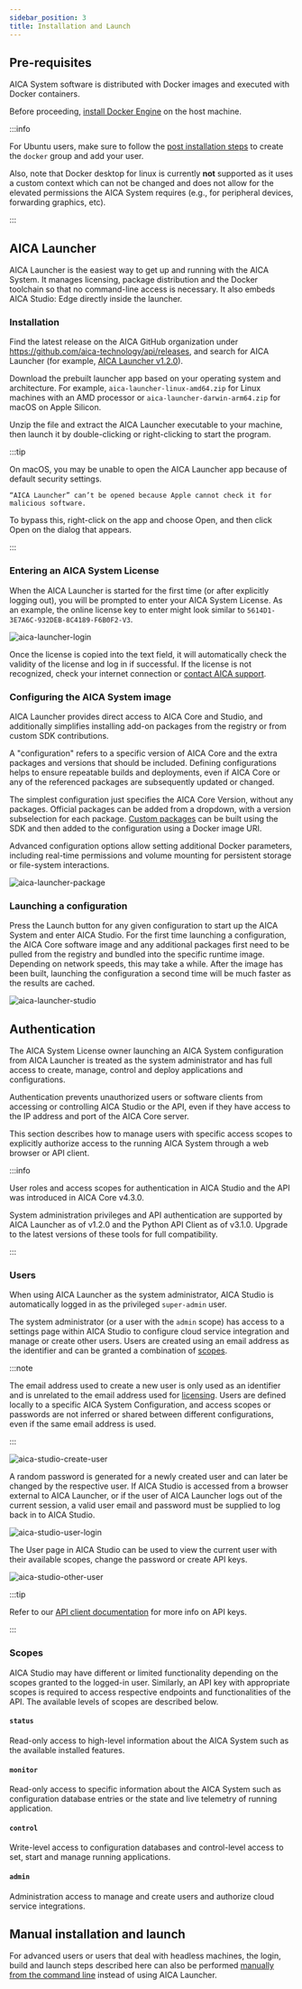 ```yaml
---
sidebar_position: 3
title: Installation and Launch
---
```


## Pre-requisites

AICA System software is distributed with Docker images and executed with Docker containers.

Before proceeding, [install Docker Engine](https://docs.docker.com/engine/install/) on the host machine.

:::info

For Ubuntu users, make sure to follow
the [post installation steps](https://docs.docker.com/engine/install/linux-postinstall/) to create the `docker` group
and add your user.

Also, note that Docker desktop for linux is currently **not** supported as it uses a custom context which can not be 
changed and does not allow for the elevated permissions the AICA System requires (e.g., for peripheral devices, 
forwarding graphics, etc).

:::

## AICA Launcher

AICA Launcher is the easiest way to get up and running with the AICA System. It manages licensing, package distribution
and the Docker toolchain so that no command-line access is necessary. It also embeds AICA Studio: Edge directly inside
the launcher.

### Installation

Find the latest release on the AICA GitHub organization under https://github.com/aica-technology/api/releases, and
search for AICA Launcher (for
example, [AICA Launcher v1.2.0](https://github.com/aica-technology/api/releases/tag/launcher%2Fv1.2.0)).

Download the prebuilt launcher app based on your operating system and architecture. For example,
`aica-launcher-linux-amd64.zip` for Linux machines with an AMD processor or `aica-launcher-darwin-arm64.zip` for macOS
on Apple Silicon.

Unzip the file and extract the AICA Launcher executable to your machine, then launch it by double-clicking or
right-clicking to start the program.

:::tip

On macOS, you may be unable to open the AICA Launcher app because of default security settings.

```
“AICA Launcher” can’t be opened because Apple cannot check it for malicious software.
```

To bypass this, right-click on the app and choose Open, and then click Open on the dialog that appears.

:::

### Entering an AICA System License

When the AICA Launcher is started for the first time (or after explicitly logging out), you will be prompted to enter
your AICA System License. As an example, the online license key to enter might look similar to
`5614D1-3E7A6C-932DEB-8C4189-F6B0F2-V3`.

![aica-launcher-login](./assets/aica-launcher-login.png)

Once the license is copied into the text field, it will automatically check the validity of the license and log in if
successful. If the license is not recognized, check your internet connection
or [contact AICA support](mailto:support@aica.tech).

### Configuring the AICA System image

AICA Launcher provides direct access to AICA Core and Studio, and additionally simplifies installing add-on packages
from the registry or from custom SDK contributions.

A "configuration" refers to a specific version of AICA Core and the extra packages and versions that should be included.
Defining configurations helps to ensure repeatable builds and deployments, even if AICA Core or any of the referenced
packages are subsequently updated or changed.

The simplest configuration just specifies the AICA Core Version, without any packages. Official packages can be added
from a dropdown, with a version subselection for each package. [Custom packages](../reference/01-intro.md) can be built
using the SDK and then added to the configuration using a Docker image URI.

Advanced configuration options allow setting additional Docker parameters, including real-time permissions and volume
mounting for persistent storage or file-system interactions.

![aica-launcher-package](./assets/aica-launcher-package.png)

### Launching a configuration

Press the Launch button for any given configuration to start up the AICA System and enter AICA Studio. For the
first time launching a configuration, the AICA Core software image and any additional packages first need to be pulled
from the registry and bundled into the specific runtime image. Depending on network speeds, this may take a while. After
the image has been built, launching the configuration a second time will be much faster as the results are cached.

![aica-launcher-studio](./assets/aica-launcher-studio.png)

## Authentication

The AICA System License owner launching an AICA System configuration from AICA Launcher is treated as the system
administrator and has full access to create, manage, control and deploy applications and configurations.

Authentication prevents unauthorized users or software clients from accessing or controlling AICA Studio or the API,
even if they have access to the IP address and port of the AICA Core server.

This section describes how to manage users with specific access scopes to explicitly authorize access to the running
AICA System through a web browser or API client.

:::info

User roles and access scopes for authentication in AICA Studio and the API was introduced in AICA Core v4.3.0.

System administration privileges and API authentication are supported by AICA Launcher as of v1.2.0 and the Python API
Client as of v3.1.0. Upgrade to the latest versions of these tools for full compatibility.

:::

### Users

When using AICA Launcher as the system administrator, AICA Studio is automatically logged in as the privileged
`super-admin` user.

The system administrator (or a user with the `admin` scope) has access to a settings page within AICA Studio to
configure cloud service integration and manage or create other users. Users are created using an email address as the
identifier and can be granted a combination of [scopes](#scopes).

:::note

The email address used to create a new user is only used as an identifier and is unrelated to the email address used for
[licensing](02-licensing.md). Users are defined locally to a specific AICA System Configuration, and access scopes or
passwords are not inferred or shared between different configurations, even if the same email address is used.

:::

![aica-studio-create-user](./assets/aica-studio-create-user.png)

A random password is generated for a newly created user and can later be changed by the respective user. If AICA Studio
is accessed from a browser external to AICA Launcher, or if the user of AICA Launcher logs out of the current session, a
valid user email and password must be supplied to log back in to AICA Studio.

![aica-studio-user-login](./assets/aica-studio-user-login.png)

The User page in AICA Studio can be used to view the current user with their available scopes, change the password or
create API keys.

![aica-studio-other-user](./assets/aica-studio-other-user.png)

:::tip

Refer to our [API client documentation](https://pypi.org/project/aica-api/) for more info on API keys.

:::

### Scopes

AICA Studio may have different or limited functionality depending on the scopes granted to the logged-in user.
Similarly, an API key with appropriate scopes is required to access respective endpoints and functionalities of the API.
The available levels of scopes are described below. 

#### `status`

Read-only access to high-level information about the AICA System such as the available installed features.

#### `monitor`

Read-only access to specific information about the AICA System such as configuration database entries or the
state and live telemetry of running application.

#### `control`

Write-level access to configuration databases and control-level access to set, start and manage running applications.

#### `admin`

Administration access to manage and create users and authorize cloud service integrations.

## Manual installation and launch

For advanced users or users that deal with headless machines, the login, build and launch steps described here can also
be performed [manually from the command line](../reference/02-manual-installation-launch.md) instead of using AICA
Launcher.
